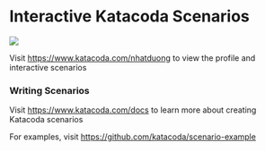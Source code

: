 # Interactive Katacoda Scenarios

[![](http://shields.katacoda.com/katacoda/nhatduong/count.svg)](https://www.katacoda.com/nhatduong "Get your profile on Katacoda.com")

Visit https://www.katacoda.com/nhatduong to view the profile and interactive scenarios

### Writing Scenarios
Visit https://www.katacoda.com/docs to learn more about creating Katacoda scenarios

For examples, visit https://github.com/katacoda/scenario-example
